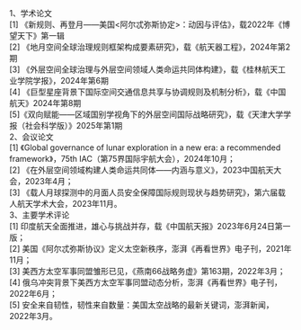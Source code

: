1、学术论文\
[1]	《新规则、再登月——美国<阿尔忒弥斯协定>：动因与评估》，载2022年《博望天下》第一辑\
[2]	《地月空间全球治理规则框架构成要素研究》，载《航天器工程》，2024年第2期\
[3]	《外层空间全球治理与外层空间领域人类命运共同体构建》，载《桂林航天工业学院学报》，2024年第6期\
[4]	《巨型星座背景下国际空间交通信息共享与协调规则及机制分析》，载《中国航天》2024年第8期\
[5]《双向赋能——区域国别学视角下的外层空间国际战略研究》，载《天津大学学报（社会科学版）》2025年第1期\
2、会议论文\
[1]	《Global governance of lunar exploration in a new era: a recommended framework》，75th IAC（第75界国际宇航大会），2024年10月；\
[2]	《在外层空间领域构建人类命运共同体——内涵与意义》，2023中国航天大会，2023年4月；\
[3]	《载人月球探测中的月面人员安全保障国际规则现状与趋势研究》，第六届载人航天学术大会，2023年11月。\
3、主要学术评论\
[1]	印度航天全面推进，雄心与挑战并存，载《中国航天报》2023年6月24日第一版；\
[2]	美国《阿尔忒弥斯协议》定义太空新秩序，澎湃《再看世界》电子刊，2021年11月；\
[3]	美西方太空军事同盟雏形已见，《燕南66战略务虚》第163期，2022年3月；\
[4]	俄乌冲突背景下美西方太空军事同盟动态分析，澎湃《再看世界》电子刊，2022年6月；\
[5]	安全来自韧性，韧性来自数量：美国太空战略的最新关键词，澎湃新闻，2022年3月。
